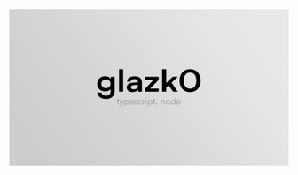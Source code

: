 <div align="center">
  <a href="https://glazk0.dev">
    <img src="./assets/banner.webp" />
  </a>
</div>
